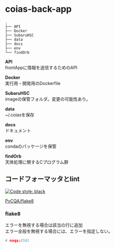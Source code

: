 # coias-back-app

```
.
├── API
├── Docker
├── SubaruHSC
├── data
├── docs
├── env
└── findOrb
```

__API__    
frontAppに情報を送信するためのAPI

__Docker__  
実行用・開発用のDockerfile

__SubaruHSC__  
imageの保管フォルダ。変更の可能性あり。

__data__  
~/.coiasを保存

__docs__  
ドキュメント

__env__  
condaのパッケージを保管

__findOrb__  
天体処理に関するCプログラム群

## コードフォーマッタとlint

[![Code style: black](https://img.shields.io/badge/code%20style-black-000000.svg)](https://github.com/psf/black)

[PyCQA/flake8](https://github.com/PyCQA/flake8)

### flake8
エラーを無視する場合は該当の行に追加  
エラー全般を無視する場合には、エラーを指定しない。

```python
# noqa:E501
```